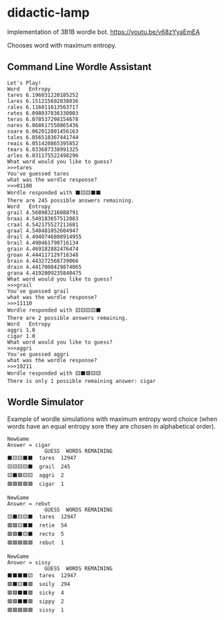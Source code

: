 # didactic-lamp

Implementation of 3B1B wordle bot. 
https://youtu.be/v68zYyaEmEA

Chooses word with maximum entropy.

## Command Line Wordle Assistant

```
Let's Play!
Word   Entropy
tares 6.196031220185252
lares 6.151215692838036
rales 6.116011613563717
rates 6.098037836330003
teras 6.078537298154678
nares 6.068617550865436
soare 6.062012801456163
tales 6.056518367441744
reais 6.051420865395852
tears 6.033687338991325
arles 6.031175522498296
What word would you like to guess?
>>>tares
You've guessed tares
what was the wordle response?
>>>01100
Wordle responded with ⬛🟨🟨⬛⬛
There are 245 possible answers remaining.
Word   Entropy
grail 4.560983216088791
braai 4.549183657512083
craal 4.542175527211681
graal 4.540481052604947
drail 4.4940746808914955
brail 4.490461790716134
grain 4.469182882476474
groan 4.444117129716348
brain 4.443272568739066
drain 4.4417000429874065
grana 4.4192009235840475
What word would you like to guess?
>>>grail
You've guessed grail
what was the wordle response?
>>>11110
Wordle responded with 🟨🟨🟨🟨⬛
There are 2 possible answers remaining.
Word   Entropy
aggri 1.0
cigar 1.0
What word would you like to guess?
>>>aggri
You've guessed aggri
what was the wordle response?
>>>10211
Wordle responded with 🟨⬛🟩🟨🟨
There is only 1 possible remaining answer: cigar
```

## Wordle Simulator

Example of wordle simulations with maximum entropy word choice (when words have an equal entropy sore they are chosen in alphabetical order).
```
NewGame
Answer = cigar
            GUESS  WORDS REMAINING
⬛🟨🟨⬛⬛  tares  12947
🟨🟨🟨🟨⬛  grail  245
🟨⬛🟩🟨🟨  aggri  2
🟩🟩🟩🟩🟩  cigar  1

NewGame
Answer = rebut
            GUESS  WORDS REMAINING
🟨⬛🟨🟨⬛  tares  12947
🟩🟩🟨⬛⬛  retie  54
🟩🟩⬛🟨⬛  recto  5
🟩🟩🟩🟩🟩  rebut  1

NewGame
Answer = sissy
            GUESS  WORDS REMAINING
⬛⬛⬛⬛🟨  tares  12947
🟩⬛🟨⬛🟩  soily  294
🟩🟩⬛⬛🟩  sicky  4
🟩🟩⬛⬛🟩  sippy  2
🟩🟩🟩🟩🟩  sissy  1
```
